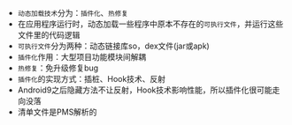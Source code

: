* `动态加载技术`分为：`插件化`、`热修复`
* 在应用程序运行时，动态加载一些程序中原本不存在的`可执行文件`，并运行这些文件里的代码逻辑
* `可执行文件`分为两种：动态链接库so，dex文件(jar或apk)
* `插件化`作用：大型项目功能模块间解耦
* `热修复`：免升级修复bug
* `插件化`的实现方式：插桩、Hook技术、反射
* Android9之后隐藏方法不让反射，Hook技术影响性能，所以插件化很可能走向没落
* 清单文件是PMS解析的

